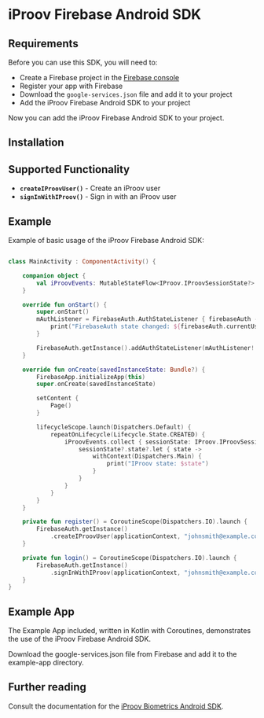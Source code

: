 # iProov Firebase Android SDK

## Requirements

Before you can use this SDK, you will need to:

- Create a Firebase project in the [Firebase console](https://console.firebase.google.com)
- Register your app with Firebase
- Download the `google-services.json` file and add it to your project
- Add the iProov Firebase Android SDK to your project

Now you can add the iProov Firebase Android SDK to your project.

## Installation

## Supported Functionality

- **`createIProovUser()`** - Create an iProov user
- **`signInWithIProov()`** - Sign in with an iProov user

## Example

Example of basic usage of the iProov Firebase Android SDK:

```kotlin

class MainActivity : ComponentActivity() {

    companion object {
        val iProovEvents: MutableStateFlow<IProov.IProovSessionState?> = MutableStateFlow(null)
    }

    override fun onStart() {
        super.onStart()
        mAuthListener = FirebaseAuth.AuthStateListener { firebaseAuth ->
            print("FirebaseAuth state changed: ${firebaseAuth.currentUser}")
        }

        FirebaseAuth.getInstance().addAuthStateListener(mAuthListener!!)
    }

    override fun onCreate(savedInstanceState: Bundle?) {
        FirebaseApp.initializeApp(this)
        super.onCreate(savedInstanceState)

        setContent {
            Page()
        }

        lifecycleScope.launch(Dispatchers.Default) {
            repeatOnLifecycle(Lifecycle.State.CREATED) {
                iProovEvents.collect { sessionState: IProov.IProovSessionState? ->
                    sessionState?.state?.let { state ->
                        withContext(Dispatchers.Main) {
                            print("IProov state: $state")
                        }
                    }
                }
            }
        }
    }

    private fun register() = CoroutineScope(Dispatchers.IO).launch {
        FirebaseAuth.getInstance()
            .createIProovUser(applicationContext, "johnsmith@example.com", iProovEvents);
    }

    private fun login() = CoroutineScope(Dispatchers.IO).launch {
        FirebaseAuth.getInstance()
            .signInWithIProov(applicationContext, "johnsmith@example.com", iProovEvents);
    }
}
```

## Example App

The Example App included, written in Kotlin with Coroutines, demonstrates the use of the iProov Firebase Android SDK.

Download the google-services.json file from Firebase and add it to the example-app directory.

## Further reading

Consult the documentation for the [iProov Biometrics Android SDK](https://github.com/iProov/android).